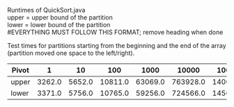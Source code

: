 Runtimes of QuickSort.java
<br>
upper = upper bound of the partition
<br>
lower = lower bound of the partition
<br>
#EVERYTHING MUST FOLLOW THIS FORMAT; remove heading when done

Test times for partitions starting from the beginning and the end of the array (partition moved one space to the left/right).

| Pivot | 1 | 10 | 100 | 1000 | 10000 | 100000 |
|-------|---|----|-----|------|-------|--------|
| upper | 3262.0 | 5652.0 | 10811.0 | 63069.0 | 763928.0 |14000340 |
| lower | 3371.0 | 5756.0 | 10765.0 | 59256.0 | 724566.0 |14565032 | 
